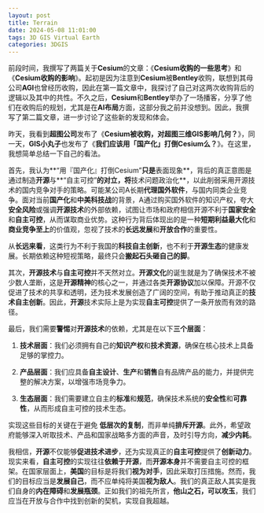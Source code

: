```yaml
---
layout: post
title: Terrain
date: 2024-05-08 11:01:00
tags: 3D GIS Virtual Earth
categories: 3DGIS
---
```


前段时间，我撰写了两篇关于**Cesium**的文章：《**Cesium收购的一些思考**》和《**Cesium收购的影响**》。起初是因为注意到**Cesium**被**Bentley**收购，联想到其母公司**AGI**也曾经历收购，因此在第一篇文章中，我探讨了自己对这两次收购背后的逻辑以及其中的共性。不久之后，**Cesium**和**Bentley**举办了一场播客，分享了他们在收购后的规划，尤其是在**AI布局**方面，这部分我之前并没想到。因此，我撰写了第二篇文章，进一步讨论了这些新的发现和体会。

昨天，我看到**超图公司**发布了《**Cesium被收购，对超图三维GIS影响几何？**》，同一天，**GIS小丸子**也发布了《**我们应该用「国产化」打倒Cesium么？**》。在这里，我想简单总结一下自己的看法。

首先，我认为**“用『国产化』打倒Cesium”**只是**表面现象**，背后的真正意图是通过制造**开源**与**“自主可控”**的对立，将**技术问题政治化**，以此削弱采用开源技术的国内竞争对手的策略。可能某公司A长期**代理国外软件**，与国内同类企业竞争。面对当前**国产化**和**中美科技战**的背景，A通过购买国外软件的知识产权，夸大**安全风险**或强调**开源技术**的外部依赖，试图让市场和政府相信开源不利于**国家安全**和**自主可控**，从而谋取商业优势。这种行为背后体现出的是一种**短期利益最大化**和**商业竞争至上**的价值观，忽视了技术的**长远发展**和**开放合作**的重要性。

从**长远来看**，这类行为不利于我国的**科技自主创新**，也不利于**开源生态**的健康发展。长期依赖这种短视策略，最终只会**搬起石头砸自己的脚**。

其次，**开源技术**与**自主可控**并不天然对立。**开源文化**的诞生就是为了确保技术不被少数人垄断，这是**开源精神**的核心之一，并通过各类**开源协议**加以保障。开源不仅促进了技术的共享和透明，还为技术发展创造了广阔的空间，有助于推动真正的**技术自主创新**。因此，**开源**技术实际上是为实现**自主可控**提供了一条开放而有效的路径。

最后，我们需要**警惕**对**开源技术**的依赖，尤其是在以下**三个层面**：

1. **技术层面**：我们必须拥有自己的**知识产权**和**技术资源**，确保在核心技术上具备足够的掌控力。

2. **产品层面**：我们应具备**自主设计**、**生产**和**销售**自有品牌产品的能力，并提供完整的解决方案，以增强市场竞争力。

3. **生态层面**：我们需要建立自主的**标准**和**规范**，确保技术系统的**安全性**和**可靠性**，从而形成自主可控的技术生态。

实现这些目标的关键在于避免 **低层次的复制**，而非单纯**排斥开源**。此外，希望政府能够深入听取技术、产品和国家战略多方面的声音，及时引导方向，**减少内耗**。

我相信，**开源**不仅能够**促进技术进步**，还为实现真正的**自主可控**提供了**创新动力**。现实来看，**自主可控**的实现往往**依赖于开源**，而**开源本身**并不需要自主可控的框架。在国家层面上，**美国**的目标是将我们**视为对手**，因此采取打压措施。然而，我们的目标应当是**发展自己**，而不应单纯将美国**视为敌人**。我们的真正敌人其实是我们自身的**内在障碍**和**发展瓶颈**。正如我们的祖先所言，**他山之石，可以攻玉**，我们应当在开放与合作中找到创新的契机，实现自我超越。